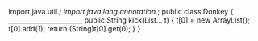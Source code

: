 import java.util.*;
import java.lang.annotation.*;
public class Donkey {
    _______________________
    public String kick(List… t) {
        t[0] = new ArrayList();
        t[0].add(1);
        return (String)t[0].get(0);
    }
}
